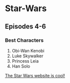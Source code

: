 # Star-Wars

## Episodes 4-6
### Best Characters
1. Obi-Wan Kenobi
2. Luke Skywalker
3. Princess Leia
4. Han Solo

[The Star Wars website is cool!](www.starwars.com)

